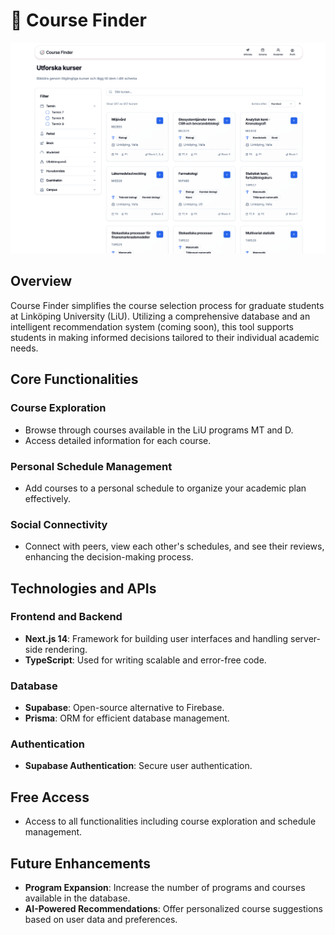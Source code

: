# 🧭 Course Finder

![alt text](public/assets/dashboard-preview-light.png)

## Overview

Course Finder simplifies the course selection process for graduate students at Linköping University (LiU). Utilizing a comprehensive database and an intelligent recommendation system (coming soon), this tool supports students in making informed decisions tailored to their individual academic needs.

## Core Functionalities

### Course Exploration

- Browse through courses available in the LiU programs MT and D.
- Access detailed information for each course.

### Personal Schedule Management

- Add courses to a personal schedule to organize your academic plan effectively.

### Social Connectivity

- Connect with peers, view each other's schedules, and see their reviews, enhancing the decision-making process.

## Technologies and APIs

### Frontend and Backend

- **Next.js 14**: Framework for building user interfaces and handling server-side rendering.
- **TypeScript**: Used for writing scalable and error-free code.

### Database

- **Supabase**: Open-source alternative to Firebase.
- **Prisma**: ORM for efficient database management.

### Authentication

- **Supabase Authentication**: Secure user authentication.

## Free Access

- Access to all functionalities including course exploration and schedule management.

## Future Enhancements

- **Program Expansion**: Increase the number of programs and courses available in the database.
- **AI-Powered Recommendations**: Offer personalized course suggestions based on user data and preferences.
